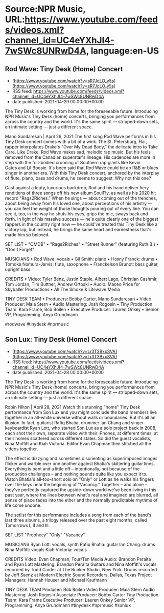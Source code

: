 # Source:NPR Music, URL:https://www.youtube.com/feeds/videos.xml?channel_id=UC4eYXhJI4-7wSWc8UNRwD4A, language:en-US

## Rod Wave: Tiny Desk (Home) Concert
 - [https://www.youtube.com/watch?v=sR7JdLO_y5s](https://www.youtube.com/watch?v=sR7JdLO_y5s)
 - RSS feed: https://www.youtube.com/feeds/videos.xml?channel_id=UC4eYXhJI4-7wSWc8UNRwD4A
 - date published: 2021-04-29 00:00:00+00:00

The Tiny Desk is working from home for the foreseeable future. Introducing NPR Music's Tiny Desk (home) concerts, bringing you performances from across the country and the world. It's the same spirit — stripped-down sets, an intimate setting — just a different space.

Mano Sundaresan | April 29, 2021
The first song Rod Wave performs in his Tiny Desk concert comes with a bit of a wink. The St. Petersburg, Fla., rapper interpolates Drake's "Over My Dead Body," the delicate intro to Take Care. Like Drake, Rod Wave makes sad, melodic rap music. But his feels removed from the Canadian superstar's lineage. His cadences are more in step with the full-bodied crooning of Southern rap giants like Kevin Gates and Lil Boosie. It's been said that Rod Wave could be an R&B or blues singer in another era. With this Tiny Desk concert, anchored by the interplay of flute, piano, bass and drums, he seems to suggest: Why not this one?

Cast against a leafy, luxurious backdrop, Rod and his band deliver fiery renditions of three songs off his new album SoulFly, as well as his 2020 hit record "Rags2Riches." When he sings — about coming out of the trenches, about being away from his loved one, about perceptions of his artistry — you can feel the weight of those thoughts pouring out of every line. You can see it, too, in the way he shuts his eyes, grips the mic, sways back and forth. In light of his massive success — he's quite clearly one of the biggest rappers in the country right now — he could've treated this Tiny Desk like a victory lap, but instead, he brings the same heart and earnestness that's made him so beloved.

SET LIST
 • "OMDB"
 • "Rags2Riches"
 • "Street Runner" (featuring Ruth B.)
 • "Don't Forget"

MUSICIANS
 • Rod Wave: vocals
 • Gil Smith: piano
 • Hosny Franck: drums
 • Tomoka Nomura-Jarvis: flute, saxophone
 • Franckelson Brunot: bass guitar, upright bass

CREDITS
 • Video: Tyler Benz, Justin Staple, Albert Lago, Christian Cashmir, Tom Jordan, Tim Buttner, Andrew Ortoski
 • Audio: Maceo Price for Skyballer Productions
 • All The Smoke & Litewave Media

TINY DESK TEAM
 • Producers: Bobby Carter, Mano Sundaresan
 • Video Producer: Maia Stern
 • Audio Mastering: Josh Rogosin
 • Tiny Production Team: Kara Frame, Bob Boilen
 • Executive Producer: Lauren Onkey
 • Senior VP, Programming: Anya Grundmann

#rodwave #tinydesk #nprmusic

## Son Lux: Tiny Desk (Home) Concert
 - [https://www.youtube.com/watch?v=Lr3T3BxxSVA](https://www.youtube.com/watch?v=Lr3T3BxxSVA)
 - RSS feed: https://www.youtube.com/feeds/videos.xml?channel_id=UC4eYXhJI4-7wSWc8UNRwD4A
 - date published: 2021-04-28 00:00:00+00:00

The Tiny Desk is working from home for the foreseeable future. Introducing NPR Music's Tiny Desk (home) concerts, bringing you performances from across the country and the world. It's the same spirit — stripped-down sets, an intimate setting — just a different space.

Robin HIlton | April 28, 2021
Watch this stunning "home" Tiny Desk performance from Son Lux and you might conclude the band members live together in an all-white universe without walls or boundaries. But it's all an illusion. In fact, guitarist Rafiq Bhatia, drummer Ian Chang and singer-keyboardist Ryan Lott, who started Son Lux as a solo project back in 2008, each shot their own, separate video with their iPhones, at different times, at their homes scattered across different states. So did the guest vocalists, Nina Moffitt and Kiah Victoria. Editor Evan Chapman then stitched all the videos together.

The effect is dizzying and sometimes disorienting as superimposed images flicker and warble over one another against Bhatia's skittering guitar lines. Everything is bent and a little off – intentionally, not because of the production challenges – and nothing sounds quite like you expect it to. Watch Bhatia's all-too-short solo on "Only" or Lott as he walks his fingers over the keys near the beginning of "Vacancy." Together – and alone – they've perfectly captured the upside-down world we've been living in this past year, where the lines between what's real and imagined are blurred, all sense of place fades into the ether and the normally predictable rhythms of life come undone.

The setlist for this performance includes a song from each of the band's last three albums, a trilogy released over the past eight months, called Tomorrows I, II and III.

SET LIST
"Prophecy"
"Only"
"Vacancy"

MUSICIANS
Ryan Lott: vocals, synth
Rafiq Bhatia: guitar
Ian Chang: drums
Nina Moffitt: vocals
Kiah Victoria: vocals

CREDITS
Video: Evan Chapman, Four/Ten Media
Audio: Brandon Peralta and Ryan Lott
Mastering: Brandon Peralta
Guitars and Nina Moffitt's vocals recorded by Todd Carder at The Bunker Studio, New York. Drums recorded by Jeff Saenz at Modern Electric Sound Recorders, Dallas, Texas
Project Managers: Hannah Houser and Michael Kaufmann

TINY DESK TEAM
Producer: Bob Boilen
Video Producer: Maia Stern
Audio Mastering: Josh Rogosin
Associate Producer: Bobby Carter
Tiny Production Team: Kara Frame
Executive Producer: Lauren Onkey
Senior VP, Programming: Anya Grundmann
#tinydesk #nprmusic #sonlux


